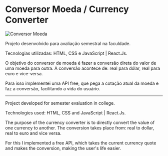 # Conversor Moeda / Currency Converter

![Conversor Moeda](https://i.imgur.com/t1g8qBU.png)

Projeto desenvolvido para avaliação semestral na faculdade.

Tecnologias utilizadas: HTML, CSS e JavaScript | React.Js.

O objetivo do conversor de moeda é fazer a conversão direta do valor de uma moeda para outra. A conversão acontece de: real para dólar, real para euro e vice-versa.

Para isso implementei uma API free, que pega a cotação atual da moeda e faz a conversão, facilitando a vida do usuário.

-----------------------------------------------------------------------------------------------------------------------------

Project developed for semester evaluation in college.

Technologies used: HTML, CSS and JavaScript | React.Js.

The purpose of the currency converter is to directly convert the value of one currency to another. The conversion takes place from: real to dollar, real to euro and vice versa.

For this I implemented a free API, which takes the current currency quote and makes the conversion, making the user's life easier.

